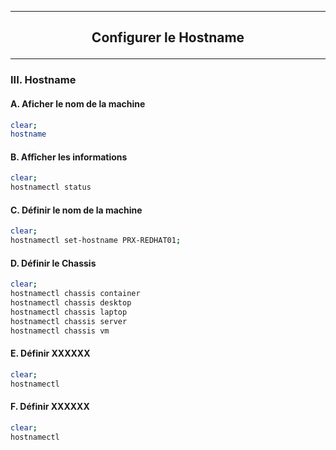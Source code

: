 ----------------------------------------------------------------------------------------------------
## <p align='center'> Configurer le Hostname </p>

----------------------------------------------------------------------------------------------------
### III. Hostname
#### A. Aficher le nom de la machine
```bash
clear;
hostname
```
#### B. Affîcher les informations
```bash
clear;
hostnamectl status
```

#### C. Définir le nom de la machine
```bash
clear;
hostnamectl set-hostname PRX-REDHAT01;
```

#### D. Définir le Chassis
```bash
clear;
hostnamectl chassis container
hostnamectl chassis desktop
hostnamectl chassis laptop
hostnamectl chassis server
hostnamectl chassis vm
```

#### E. Définir XXXXXX
```bash
clear;
hostnamectl 
```

#### F. Définir XXXXXX
```bash
clear;
hostnamectl 
```
